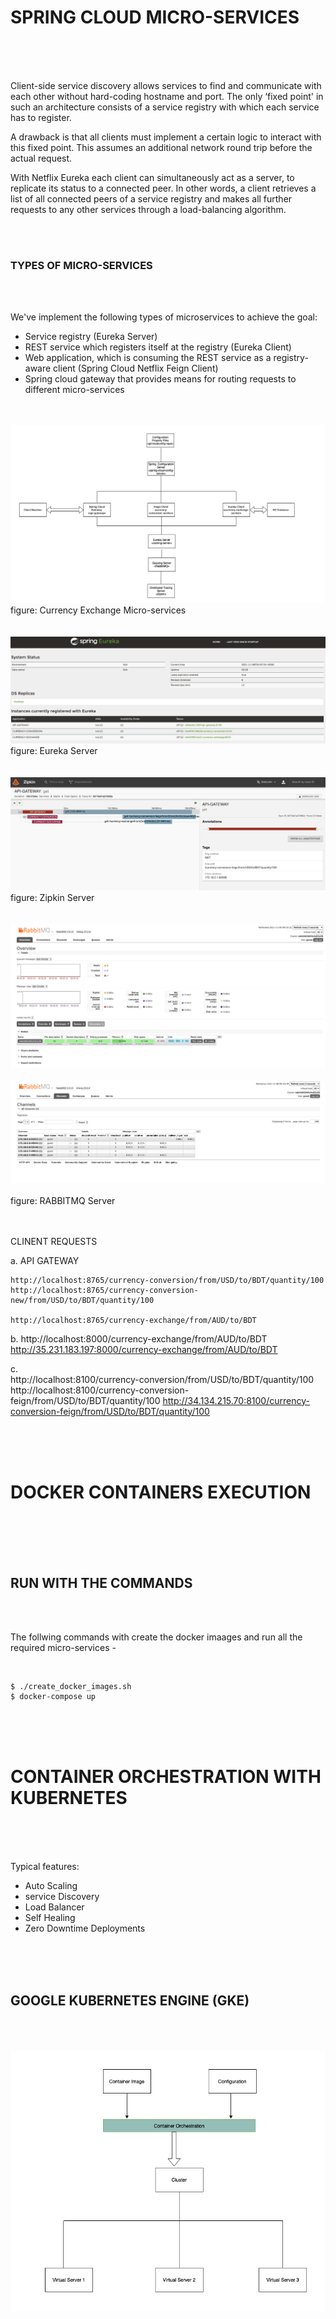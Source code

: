 # SPRING CLOUD MICRO-SERVICES
<br>
<br>
<br>


Client-side service discovery allows services to find and communicate with each other without hard-coding hostname and port. The only ‘fixed point' in such an architecture consists of a service registry with which each service has to register.

A drawback is that all clients must implement a certain logic to interact with this fixed point. This assumes an additional network round trip before the actual request.

With Netflix Eureka each client can simultaneously act as a server, to replicate its status to a connected peer. In other words, a client retrieves a list of all connected peers of a service registry and makes all further requests to any other services through a load-balancing algorithm.

<br>
<br>

### TYPES OF MICRO-SERVICES 
<br>
<br>

We've implement the following types of microservices to achieve the goal:

- Service registry (Eureka Server) 
- REST service which registers itself at the registry (Eureka Client)
- Web application, which is consuming the REST service as a registry-aware client (Spring Cloud Netflix Feign Client)
- Spring cloud gateway that provides means for routing requests to different micro-services 

<br>
<br>

<img src="images/MICROSERVICES_ARCHITECHTURE.png" alt="Italian Trulli">
figure: Currency Exchange Micro-services
<br>
<br>
<br>

<img src="images/EUREKA_SERVER.png" alt="Italian Trulli">
figure: Eureka Server 
<br>
<br>
<br>


<img src="images/ZIPKIN_SERVER.png" alt="Italian Trulli">
figure: Zipkin Server 
<br>
<br>
<br>


<img src="images/RABBITMQ_1.png" alt="Italian Trulli">
<br>
<br>
<img src="images/RABBITMQ_2.png" alt="Italian Trulli">
<br>
<br>
figure: RABBITMQ Server 
<br>
<br>
<br>




CLINENT REQUESTS



a. API GATEWAY

    http://localhost:8765/currency-conversion/from/USD/to/BDT/quantity/100
    http://localhost:8765/currency-conversion-new/from/USD/to/BDT/quantity/100

    http://localhost:8765/currency-exchange/from/AUD/to/BDT


b. 
    http://localhost:8000/currency-exchange/from/AUD/to/BDT
    http://35.231.183.197:8000/currency-exchange/from/AUD/to/BDT

c.     
    http://localhost:8100/currency-conversion/from/USD/to/BDT/quantity/100
    http://localhost:8100/currency-conversion-feign/from/USD/to/BDT/quantity/100
    http://34.134.215.70:8100/currency-conversion-feign/from/USD/to/BDT/quantity/100


<br>
<br>
<br>

# DOCKER CONTAINERS EXECUTION

<br>
<br>

<br>
<br>

## RUN WITH THE COMMANDS 

<br>
<br>

The follwing commands with create the docker imaages and run all the required micro-services - 

<br>


    $ ./create_docker_images.sh
    $ docker-compose up



<br>
<br>
<br>

# CONTAINER ORCHESTRATION WITH KUBERNETES 
<br>
<br>
<br>

Typical features:

- Auto Scaling 
- service Discovery
- Load Balancer 
- Self Healing
- Zero Downtime Deployments 

<br>
<br>
<br>

## GOOGLE KUBERNETES ENGINE  (GKE)

<br>
<br>
<br>

<img src="images/CLUSTER_CREATION.png" alt="Italian Trulli">

<br>
<br>
<br>
